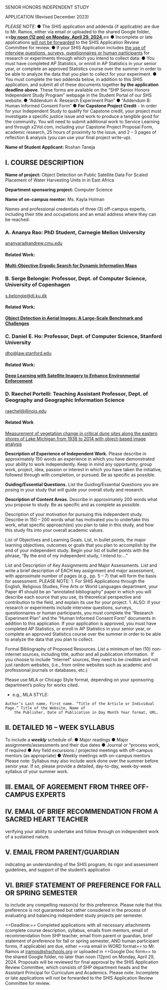 SENIOR HONORS INDEPENDENT STUDY

APPLICATION
(Revised December 2023)

*PLEASE NOTE:*
	● The SHIS application and addenda (if applicable) are due to Mr. Ramos, either via email or uploaded to the shared Google folder, __==<u>by noon (12 pm) on Monday, April 29, 2024.</u>==__
	● Incomplete or late applications <u>will not be forwarded</u> to the SHIS Application Review Committee for review.
	● If your SHIS Application includes <u>the use of interview questions, surveys, questionnaires or human participants</u> for research or experiments through which you intend to collect data:
		● You must have completed AP Statistics, or enroll in AP Statistics in your senior year, or complete an approved Statistics course over the summer in order to be able to analyze the data that you plan to collect for your experiment.
		● You must complete the two addenda below, in addition to this SHIS application, and submit all of these documents together **by the application deadline above**. These forms are available on the “SHP Senior Honors Independent Study Program” webpage in the Student Portal of our SHS website:
		● “Addendum A: Research Experiment Plan”
		● “Addendum B: Human Informed Consent Form”
	● **For Capstone Project Credit** - In order for your Independent Study to qualify for Capstone credit, your project must investigate a specific justice issue and work to produce a tangible good for the community. You will need to submit additional work to Service Learning and through x2Vol.com, including your Capstone Project Proposal Form, academic research, 25 hours of proximity to the issue, and 2 – 3 pages of reflection &amp; analysis (you can use your final project write-up).



**Name of Student Applicant:** Roshan Taneja

## **I. COURSE DESCRIPTION**
**Name of project:** Object Detection on Public Satellite Data For Scaled Placement of Water Harvesting Units in in East Africa

**Department sponsoring project:** Computer Science

**Name of on-campus mentor:** Ms. Kayla Holman

Names and professional credentials of three (3) off-campus experts, including their title and occupations and an email address where they can be reached:

### A. **Ananya Rao:** PhD Student, Carnegie Mellon University
ananyara@andrew.cmu.edu
#### Related Work:
[**Multi-Objective Ergodic Search for Dynamic Information Maps**](https://www.ri.cmu.edu/publications/multi-objective-ergodic-search-for-dynamic-information-maps/)
### B. **Serge Belongie:** Professor, Dept. of Computer Science, University of Copenhagen
s.belongie@di.ku.dk
#### Related Work:
[**Object Detection in Aerial Images: A Large-Scale Benchmark and Challenges**](https://ieeexplore.ieee.org/abstract/document/9560031)
### C. **Daniel E. Ho:** Professor, Dept. of Computer Science,  Stanford University
dho@law.stanford.edu
#### Related Work:
[**Deep Learning with Satellite Imagery to Enhance Environmental Enforcement**](https://reglab.stanford.edu/wp-content/uploads/2020/05/Handan-Nader_Ho_Liu.pdf)
### D. **Raechel Portelli:** Teaching Assistant Professor, Dept. of Geography and Geographic Information Science
raechel@illinois.edu
#### Related Work
[Measurement of vegetation change in critical dune sites along the eastern shores of Lake Michigan from 1938 to 2014 with object-based image analysis](https://scholar.google.ca/citations?view_op=view_citation&hl=en&user=3PEUAnYAAAAJ&citation_for_view=3PEUAnYAAAAJ:W7OEmFMy1HYC)



**Description of Experience of Independent Work.** Please describe in approximately 150 words an experience in which you have demonstrated your ability to work independently. Keep in mind any opportunity, group work, project, idea, passion or interest in which you have taken the initiative, followed through with completion, or pursued. Be as specific as possible.



**Guiding/Essential Questions.** List the Guiding/Essential Questions you are posing in your study that will guide your overall study and research.

**Description of Content Areas.** Describe in approximately 200 words what you propose to study. Be as specific and as complete as possible.


Description of your motivation for pursuing this independent study. Describe in 150 – 200 words what has motivated you to undertake this work, what specific approach(es) you plan to take in this study, and how this study fits into your overall academic values.


List of Objectives and Learning Goals. List, in bullet points, the major learning objectives, outcomes or goals that you plan to accomplish by the end of your independent study. Begin your list of bullet points with the phrase, “By the end of my independent study, I intend to:…”


List and Description of Key Assignments and Major Assessments. List and write a brief description of EACH key assignment and major assessment, with approximate number of pages (e.g., pp. 5 – 7) that will form the basis for assessment.
	PLEASE NOTE:
	1. For SHIS Applications through the English, Religious Studies, Fine Arts or World Languages department, your Paper #1 should be an “annotated bibliography” paper in which you will describe each source that you use, its theoretical perspective and contribution to the field, and explain its use for your project.
	1. ALSO: If your research or experiments include interview questions, surveys, questionnaires or human participants, you must complete the “Research Experiment Plan” and the “Human Informed Consent Form” documents in addition to this application. If your application is approved, you must have completed AP Statistics, or enroll in AP Statistics in your senior year, or complete an approved Statistics course over the summer in order to be able to analyze the data that you plan to collect.


Formal Bibliography of Proposed Resources. List a minimum of ten (10) non-internet sources, including title, author and all publication information.  If you choose to include “internet” sources, they need to be credible and not just random websites, (i.e., from online websites such as academic and professional journals or databases, etc.)


Please use MLA or Chicago Style format, depending on your sponsoring department’s policy for works cited.
* e.g., MLA STYLE:
``` MLA
Author’s Last name, First name. “Title of the Article or Individual Page.” Title of the Website, Name of
	the Publisher, Date of Publication in Day Month Year format, URL.
```

## **II. DETAILED 16 – WEEK SYLLABUS**
To include a ***weekly*** schedule of:
	● Major readings
	● Major assignments/assessments and their due dates
	● Journal or “process work, if required
	● Any field excursions / projected meetings with off-campus mentors (as appropriate)
	● Weekly meetings with on-campus mentors
Please note: Syllabus may also include work done over the summer before senior year. If so, please
provide a detailed, day-to-day, week-by-week syllabus of your summer work.

## III. EMAIL OF AGREEMENT FROM THREE OFF-CAMPUS EXPERTS
## IV. EMAIL OF BRIEF RECOMMENDATION FROM A SACRED HEART TEACHER
verifying your ability to undertake and follow through on independent work of a sustained nature.
## V. EMAIL FROM PARENT/GUARDIAN
indicating an understanding of the SHIS program, its rigor and assessment guidelines, and support of the student’s application
## VI. BRIEF STATEMENT OF PREFERENCE FOR FALL OR SPRING SEMESTER
to include any compelling reason(s) for this preference. Please note that this preference is not guaranteed but rather considered in the process of evaluating and balancing independent study projects per semester.

==Deadline:==
Completed applications with all necessary attachments (complete course description, syllabus, emails
from mentors, email of recommendation from SHP teacher, email from parent or guardian, brief
statement of preference for fall or spring semester, AND human participant forms, if applicable) are
due, either ==via email in WORD format== to Mr. Ramos at jramos@shschools.org or uploaded in
==Google Doc form== to the shared Google folder, no later than noon (12pm) on Monday, April 29,
2024.
Proposals will be reviewed for final approval by the SHIS Application Review Committee, which
consists of SHP department heads and the Assistant Principal for Curriculum and Academics.
Please note: Incomplete or late applications will not be forwarded to the SHIS Application Review
Committee for review.